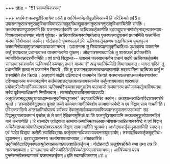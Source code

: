 +++
title = "51 स्वाम्यधिकरणम्"

+++
स्वामिनः फलश्रुतेरित्यात्रेयः॥44॥ आर्त्विज्यमित्यौडुलोमिस्तस्मै हि परिक्रियते॥45॥ उपासनानुष्ठात्रननुष्ठातृविभागविचारप्रसंगादुद्गीथाद्युपासनानुष्ठात्रननुष्ठातृविभागचिंतेति संगतिः। क्रत्वंगाश्रयाण्युपासनानि किं यजमानकर्तृकाणि उत ऋत्विक्कर्तृकाणीति दहराद्युपासनागोदोहनाद्यन्यतरन्याय- विषयत्वानवधारणात् संशये पूर्वपक्षः- ऋत्विक्परिक्रयस्यांगार्थत्वात् पृथक्फलवदुपासनं प्रधानमिति फलार्थिता यजमानेनैवोपासनं कार्यम्। गोदोहनादेः पृथक्फलत्वेऽपि ऋत्विक्कर्तृकप्रणयनाद्याश्रितस्य पृथक्कृत्य यजमानेनोपादातुमशक्यत्वान्नयाजमानत्वम्। उपासनानां तु क्रियारूपाणामुद्गीथादिभ्यः पृथक्कृत्य यजमानेन कर्तुं शक्यत्वात् प्रधानत्वाच्च याजमानत्वमेव युक्तम्। औद्गात्रसमाख्यादिकं तु शास्रफलं प्रयोक्तरीति न्यायविरोधान्नादरणीयमिति॥ एवं प्राप्ते सिद्धान्तः-- उपासनं फलसाधनत्वेन प्रधानं सदपि ऋत्विक्कर्तृकमेव सांगप्रधानकरणायैव ऋत्विक्परिक्रयणात् प्रधानं याजमानं" अङ्गमार्त्वियमिति विभागाभावात्। यागदानादिकं तु प्रधानमिति कृत्वा न यजमानेन क्रियते। किं तु यजमानद्रव्यगतस्वत्वत्यागात्मकं तद्सवामिना ऋत्विजा कर्तुं न शस्यमिति तेन क्रियते। अतएवांगं सदपि दक्षिणादानं यजमानेन क्रियते यजमानफलसाधनकर्मकरणार्थस्य दक्षिणादानस्य यजमानद्रव्येण कर्तव्यत्वात्तद्गतत्वत्वत्यागस्यान्येन कर्तुमशख्यत्वात् शास्रफलं प्रयोक्तरीत्यौत्सर्गिकन्यायस्य ऋत्विक्परिक्रयाशास्रानुसारेण फलभाजो यजमानस्य प्रयोजककर्तृत्वाविषयतया तत्रैव पूर्वतन्त्राधिकरणे निर्णीतत्वात्। तस्मादौद्गात्रादिसमाख्ययाऽपि अनुग्रहलाभादुद्गातृशाखाद्याम्नातमुद्गीथाद्युपासनं" उद्गात्रादिभिरेव कार्यम्। अतएवान्तरादित्यविद्यावाक्यशेषे श्रूयते। 'तस्मादेवंविदुद्गाता ब्रूयात् कन्ते काममागायानीत्येषह्येव कामागानस्येष्टे य एवं विद्वान् साम गायती'ति। एंविदन्तरादित्ये अन्तरक्षणिचोपास्यं सर्वेश्वर देवमनुष्यलोककामावाप्तिरूपतत्तदुपासनाफलाभ्यां" सह विद्वानुद्गातायजमानं पृच्छेत् कं ते कामं ऐहिकमामुष्मिकं वा किं फलमुद्दिश्यागायानि तत्फलानुकूलोपासनहितं गानं करवाणीति। हि यस्मादेष एवोद्गाता कामागानस्याभिमतफलसाधनोपासनासहितगानस्येष्टे य एवं विद्वान् अधिदैवताध्यात्मोपादिष्टपरमेश्वरस्वरूपं विद्वान् सामगायतीति श्रुत्यर्थः। अत्रोद्गाकर्तृकमुपासनमिति स्पष्टम्। एवं 'यदेव विद्यया करोती'त्यादिविद्यायाः कर्तृसामानाधिकरण्यवचनमप्युदाहार्यम्। तस्माद्दत्विक्कर्तृकमुद्गीथा- द्युपासनम्। दहराद्युपासनस्य क्रत्वंगाश्रयत्वाभावात्॥ संग्रहकारिके। उद्गीथविद्यादिपृथक्फलश्रुतेरुपासनत्वात्फलशालिकर्तृकम्। गोदोहनादौ क्रतुशेषसंश्रिते यथा तथा तत्र हि नास्त्यशक्यता॥ सांगप्रधानाय परिक्रयोदितेरार्त्विज्यमेतत्फलमात्रमन्यगम्। आर्त्विज्यता यस्य पुनर्नसम्भवेत्तत्त्यागमात्रं यजमानकर्तृकम्॥ इति स्वाम्यधिकरणम्॥11॥